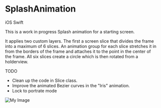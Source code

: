 # SplashAnimation

iOS
Swift

This is a work in progress Splash animation for a starting screen.

It applies two custom layers.  The first a screen slice that divides the frame into 
a maximum of 6 slices.  An animation group for each slice stretches it in from the borders of the frame
and attaches it to the point in the center of the frame.  All six slices create a circle which is then 
rotated from a holderview.

TODO
  - Clean up the code in Slice class.
  - Improve the animated Bezier curves in the "Iris" animation.
  - Lock to portrate mode 

![My Image](http://globalbusinessnews.com.au/AnimatedSplashScreen.gif)
